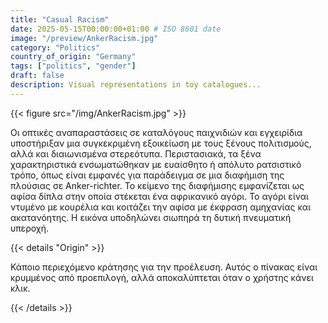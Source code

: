 ```yaml
---
title: "Casual Racism"
date: 2025-05-15T00:00:00+01:00 # ISO 8601 date
image: "/preview/AnkerRacism.jpg"
category: "Politics"
country_of_origin: "Germany"
tags: ["politics", "gender"]
draft: false
description: Visual representations in toy catalogues...
---
```




{{< figure src="/img/AnkerRacism.jpg" >}}

Οι οπτικές αναπαραστάσεις σε καταλόγους παιχνιδιών και εγχειρίδια υποστήριξαν μια συγκεκριμένη εξοικείωση με τους ξένους πολιτισμούς, αλλά και διαιωνισμένα στερεότυπα. Περιστασιακά, τα ξένα χαρακτηριστικά ενσωματώθηκαν με ευαίσθητο ή απόλυτο ρατσιστικό τρόπο, όπως είναι εμφανές για παράδειγμα σε μια διαφήμιση της πλούσιας σε Anker-richter. Το κείμενο της διαφήμισης εμφανίζεται ως αφίσα δίπλα στην οποία στέκεται ένα αφρικανικό αγόρι. Το αγόρι είναι ντυμένο με κουρέλια και κοιτάζει την αφίσα με έκφραση αμηχανίας και ακατανόητης. Η εικόνα υποδηλώνει σιωπηρά τη δυτική πνευματική υπεροχή.

{{< details "Origin" >}}

Κάποιο περιεχόμενο κράτησης για την προέλευση. Αυτός ο πίνακας είναι κρυμμένος από προεπιλογή, αλλά αποκαλύπτεται όταν ο χρήστης κάνει κλικ.

{{< /details >}}

